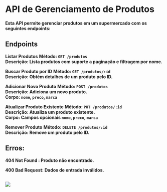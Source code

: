 # API de Gerenciamento de Produtos

**Esta API permite gerenciar produtos em um supermercado com os seguintes endpoints:**

## Endpoints

**Listar Produtos**
**Método: `GET /produtos`  
Descrição: Lista produtos com suporte a paginação e filtragem por nome.**

**Buscar Produto por ID**
**Método: `GET /produtos/:id`  
Descrição: Obtém detalhes de um produto pelo ID.**

**Adicionar Novo Produto**
**Método: `POST /produtos`  
Descrição: Adiciona um novo produto.  
Corpo: `nome`, `preco`, `marca`**

**Atualizar Produto Existente**
**Método: `PUT /produtos/:id`  
Descrição: Atualiza um produto existente.  
Corpo: Campos opcionais `nome`, `preco`, `marca`**

**Remover Produto**
**Método: `DELETE /produtos/:id`  
Descrição: Remove um produto pelo ID.**

## Erros:

**404 Not Found : Produto não encontrado.** 

**400 Bad Request: Dados de entrada inválidos.**
##
![](https://cdn-icons-png.flaticon.com/512/2164/2164832.png)
##
